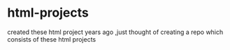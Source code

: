# html-projects
created these html project years ago ,just thought of creating a repo  which consists of these html projects
